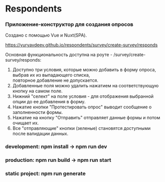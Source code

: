 # Respondents   
### Приложение-конструктор для создания опросов    

Создано с помощью Vue и Nuxt(SPA).   

https://yuryavdeev.github.io/respondents/survey/create-survey/responds    


Основная функциональность доступна на роуте - /survey/create-survey/responds:    
1. Доступно три условия, которые можно добавить в форму опроса, выбрав их из выпадающего списка,    
повторное добавление не допускается.    
2. Добавленные поля можно удалить нажатием на соответствующую кнопку на самом поле.    
3. Нижний "селект" на поле условия - для отображения выбранной опции до ее добавления в форму.  
4. Нажатие кнопки "Протестировать опрос" выводит сообщение о заполненности формы.    
5. Нажатие на кнопку "Отправить" отправляет данные формы и потом очищает их.
6. Все "отправляющие" кнопки (зеленые) становятся доступными после валидации данных.

### development: npm install -> npm run dev

### production: npm run build -> npm run start

### static project: npm run generate
